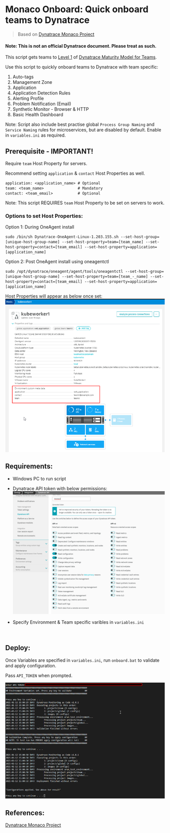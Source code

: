 # Monaco Onboard: Quick onboard teams to Dynatrace

> Based on [Dynatrace Monaco Project](https://github.com/dynatrace-oss/dynatrace-monitoring-as-code)
#### Note: This is not an official Dynatrace document. Please treat as such.


This script gets teams to [Level 1](https://github.com/arunkrishnan-dt/Dynatrace-Maturity-Model#level-1-onboardstart-with-dynatrace-1) of [Dynatrace Maturity Model for Teams](https://github.com/arunkrishnan-dt/Dynatrace-Maturity-Model).

Use this script to quickly onboard teams to Dynatrace with team specific:
1. Auto-tags
2. Management Zone
3. Application
4. Application Detection Rules
5. Alerting Profile
6. Problem Notification (Email)
7. Synthetic Monitor - Browser & HTTP
8. Basic Health Dashboard

Note: Script also include best practise global `Process Group Naming` and `Service Naming` rules for microservices, but are disabled by default. Enable in `variables.ini` as required.

## Prerequisite - IMPORTANT!

Require `team` Host Property for servers.

Recommend setting `application` & `contact` Host Properties as well.

```
application: <application_name> # Optional
team: <team_name>               # Mandatory
contact: <team_email>           # Optional
```
Note: This script REQUIRES `team` Host Property to be set on servers to work.

### Options to set Host Properties:

   Option 1: During OneAgent install
   
    sudo /bin/sh Dynatrace-OneAgent-Linux-1.203.155.sh --set-host-group=[unique-host-group-name] --set-host-property=team=[team_name] --set-host-property=contact=[team_email] --set-host-property=application=[application_name]
    
         
   Option 2: Post OneAgent install using oneagentctl
     
    sudo /opt/dynatrace/oneagent/agent/tools/oneagentctl --set-host-group=[unique-host-group-name] --set-host-property=team=[team_-_name] --set-host-property=contact=[team_email] --set-host-property=application=[application_name]
    

Host Properties will appear as below once set:
![host_properties](images/host_properties.png)


## Requirements:
- Windows PC to run script
  
- Dynatrace API token with below permissions:
  ![api_token_permissions](images/api_token_permissions.png)

- Specify Environment & Team specific varibles in `variables.ini` 

<br>

## Deploy:

Once Variables are specified in `variables.ini`, run `onboard.bat` to validate and apply configuration.

Pass `API_TOKEN` when prompted.

![result](images/run_result.png)

## References:
 [Dynatrace Monaco Project](https://github.com/dynatrace-oss/dynatrace-monitoring-as-code)